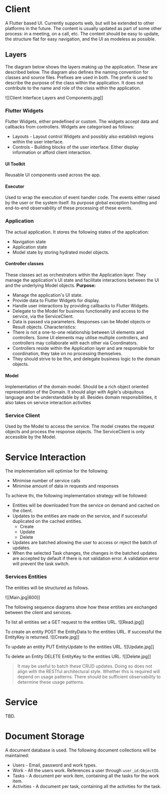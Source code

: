# Client
A Flutter based UI. Currently supports web, but will be extended to other platforms in the future. The content is usually updated as part of some other process: in a meeting, on a call, etc. The content should be easy to update, the structure flat for easy navigation, and the UI as modeless as possible.
## Layers
The diagram below shows the layers making up the application. These are described below. The diagram also defines the naming convention for classes and source files. Prefixes are used in both. The prefix is used to describe the purpose of the class within the application. It does not contribute to the name and role of the class within the application.

![[Client Interface Layers and Components.jpg]]
### Flutter Widgets
Flutter Widgets, either predefined or custom. The widgets accept data and callbacks from controllers. Widgets are categorised as follows:
- Layouts - Layout control Widgets and possibly also establish regions within the user interface.
- Controls - Building blocks of the user interface. Either display information or afford client interaction.
#### UI Toolkit
Reusable UI components used across the app.
#### Executor
Used to wrap the execution of event handler code. The events either raised by the user or the system itself. Its purpose global exception handling and end-to-end observability of these processing of these events.
### Application
The actual application. It stores the following states of the application:
- Navigation state
- Application state
- Model state by storing hydrated model objects.
#### Controller classes
These classes act as orchestrators within the Application layer. They manage the application's UI state and facilitate interactions between the UI and the underlying Model objects. 
**Purpose:**
- Manage the application's UI state.
- Provide data to Flutter Widgets for display.
- Handle user interactions by providing callbacks to Flutter Widgets.
- Delegate to the Model for business functionality and access to the service, via the ServiceClient. 
- Data is passed via parameters. Responses can be Model objects or Result objects.
Characteristics:
- There is not a one-to-one relationship between UI elements and controllers. Some UI elements may utilise multiple controllers, and controllers may collaborate with each other via Coordinators.
- Controllers reside within the Application layer and are responsible for coordination, they take on no processing themselves.
- They should strive to be thin, and delegate business logic to the domain objects.
#### Model
Implementation of the domain model. Should be a rich object oriented representation of the Domain. It should align with Agile's ubiquitous language and be understandable by all. Besides domain responsibilities, it also takes on service interaction activities
### Service Client
Used by the Model to access the service. The model creates the request objects and process the response objects. The ServiceClient is only accessible by the Model.
# Service Interaction
The implementation will optimise for the following:
- Minimise number of service calls
- Minimise amount of data in requests and responses

To achieve thi, the following implementation strategy will be followed:
- Entities will be downloaded from the service on demand and cached on the client.
- Updates to the entities are made on the service, and if successful duplicated on the cached entities.
	- Create
	- Update
	- Delete
- Updates are batched allowing the user to access or reject the batch of updates. 
- When the selected Task changes, the changes in the batched updates are accepted by default if there is not validation error. A validation error will prevent the task switch.
### Services Entities
The entities will be structured as follows.

![[Main.jpg|600]]

The following sequence diagrams show how these entities are exchanged between the client and services.

To list all entities set a GET request to the entities URL.
![[Read.jpg]]

To create an entity POST the EntityData to the entities URL. If successful the EntityKey is returned.
![[Create.jpg]]

To update an entity PUT EntityUpdate to the entities URL.
![[Update.jpg]]

To delete an Entity DELETE EntityKey to the entities URL.
![[Delete.jpg]]

> It may be useful to batch these CRUD updates. Doing so does not align with the RESTful architectural style. Whether this is required will depend on usage patterns. There should be sufficient observability to determine these usage patterns.
# Service
TBD.
# Document Storage
A document database is used. The following document collections will be maintained:
- Users - Email, password and work types.
- Work - All the users work. References a user through `user_id:ObjectID`.
- Tasks - A document per work item, containing all the tasks for the work item.
- Activities - A document per task, containing all the activities for the task.